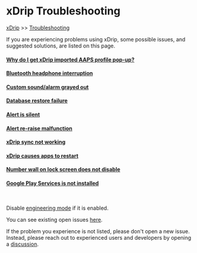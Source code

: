 # xDrip Troubleshooting  
[xDrip](../README.md) >> [Troubleshooting](./Troubleshooting_page)  
  
If you are experiencing problems using xDrip, some possible issues, and suggested solutions, are listed on this page.  
  
  
#### [Why do I get xDrip imported AAPS profile pop-up?](./AAPS_ProfileImportNotification)
#### [Bluetooth headphone interruption](./Bluetooth-headphone-interruption)
#### [Custom sound/alarm grayed out](./Custom-sound-grayed-out)
#### [Database restore failure](./Database-restore-failure)
#### [Alert is silent](./Silent-alert)
#### [Alert re-raise malfunction](./Alert-re‐raise-malfunction)
#### [xDrip sync not working](./xDrip-Sync-not-working)
#### [xDrip causes apps to restart](./RestartingApps)
#### [Number wall on lock screen does not disable](./NumberWallDisable)
#### [Google Play Services is not installed](./GooglePlayServices_NotInstalled)
<br/>
  
Disable [engineering mode](Engineering-Mode.md) if it is enabled.  

You can see existing open issues [here](./Issues).  
  
If the problem you experience is not listed, please don't open a new issue.  Instead, please reach out to experienced users and developers by opening a [discussion](https://github.com/NightscoutFoundation/xDrip/discussions).    
